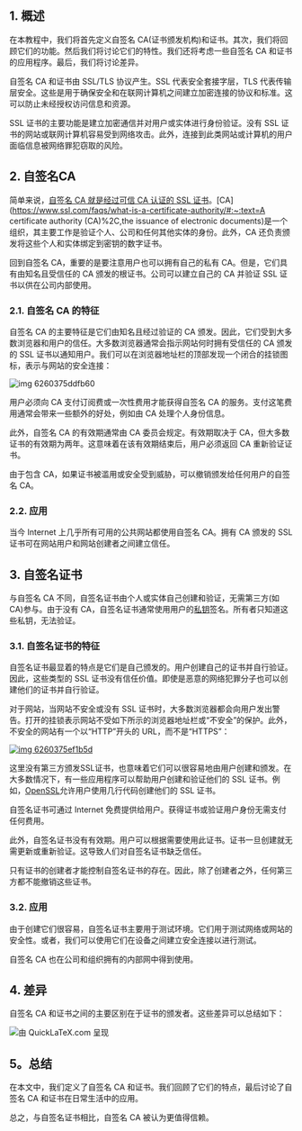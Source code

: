 ## 1. 概述

在本教程中，我们将首先定义自签名 CA(证书颁发机构)和证书。其次，我们将回顾它们的功能。然后我们将讨论它们的特性。我们还将考虑一些自签名 CA 和证书的应用程序。最后，我们将讨论差异。

自签名 CA 和证书由 SSL/TLS 协议产生。SSL 代表安全套接字层，TLS 代表传输层安全。这些是用于确保安全和在联网计算机之间建立加密连接的协议和标准。这可以防止未经授权访问信息和资源。

SSL 证书的主要功能是建立加密通信并对用户或实体进行身份验证。没有 SSL 证书的网站或联网计算机容易受到网络攻击。此外，连接到此类网站或计算机的用户面临信息被网络罪犯窃取的风险。

## 2. 自签名CA

简单来说，[自签名 CA 就是经过可信 CA 认证的 SSL 证书](https://cheapsslsecurity.com/blog/self-signed-ssl-versus-trusted-ca-signed-ssl-certificate/)。[CA](https://www.ssl.com/faqs/what-is-a-certificate-authority/#:~:text=A certificate authority (CA)%2C,the issuance of electronic documents)是一个组织，其主要工作是验证个人、公司和任何其他实体的身份。此外，CA 还负责颁发将这些个人和实体绑定到密钥的数字证书。

回到自签名 CA，重要的是要注意用户也可以拥有自己的私有 CA。但是，它们具有由知名且受信任的 CA 颁发的根证书。公司可以建立自己的 CA 并验证 SSL 证书以供在公司内部使用。

### 2.1. 自签名 CA 的特征

自签名 CA 的主要特征是它们由知名且经过验证的 CA 颁发。因此，它们受到大多数浏览器和用户的信任。大多数浏览器通常会指示网站何时拥有受信任的 CA 颁发的 SSL 证书以通知用户。我们可以在浏览器地址栏的顶部发现一个闭合的挂锁图标，表示与网站的安全连接：

![img 6260375ddfb60](https://www.baeldung.com/wp-content/uploads/sites/4/2022/04/img_6260375ddfb60.svg)

用户必须向 CA 支付订阅费或一次性费用才能获得自签名 CA 的服务。支付这笔费用通常会带来一些额外的好处，例如由 CA 处理个人身份信息。

此外，自签名 CA 的有效期通常由 CA 委员会规定。有效期取决于 CA，但大多数证书的有效期为两年。这意味着在该有效期结束后，用户必须返回 CA 重新验证证书。

由于包含 CA，如果证书被滥用或安全受到威胁，可以撤销颁发给任何用户的自签名 CA。

### 2.2. 应用

当今 Internet 上几乎所有可用的公共网站都使用自签名 CA。拥有 CA 颁发的 SSL 证书可在网站用户和网站创建者之间建立信任。

## 3. 自签名证书

与自签名 CA 不同，自签名证书由个人或实体自己创建和验证，无需第三方(如 CA)参与。由于没有 CA，自签名证书通常使用用户的[私钥](https://www.baeldung.com/java-read-pem-file-keys#overview)签名。所有者只知道这些私钥，无法验证。

### 3.1. 自签名证书的特征

自签名证书最显着的特点是它们是自己颁发的。用户创建自己的证书并自行验证。因此，这些类型的 SSL 证书没有信任价值。即使是恶意的网络犯罪分子也可以创建他们的证书并自行验证。

对于网站，当网站不安全或没有 SSL 证书时，大多数浏览器都会向用户发出警告。打开的挂锁表示网站不受如下所示的浏览器地址栏或“不安全”的保护。此外，不安全的网站有一个以“HTTP”开头的 URL，而不是“HTTPS”：

[![img 6260375ef1b5d](https://www.baeldung.com/wp-content/uploads/sites/4/2022/04/img_6260375ef1b5d.svg)](https://www.baeldung.com/wp-content/uploads/sites/4/2022/04/img_6260375ef1b5d.svg)

这里没有第三方颁发SSL证书，也意味着它们可以很容易地由用户创建和颁发。在大多数情况下，有一些应用程序可以帮助用户创建和验证他们的 SSL 证书。例如，[OpenSSL](https://www.baeldung.com/openssl-self-signed-cert)允许用户使用几行代码创建他们的 SSL 证书。

自签名证书可通过 Internet 免费提供给用户。获得证书或验证用户身份无需支付任何费用。

此外，自签名证书没有有效期。用户可以根据需要使用此证书。证书一旦创建就无需更新或重新验证。这导致人们对自签名证书缺乏信任。

只有证书的创建者才能控制自签名证书的存在。因此，除了创建者之外，任何第三方都不能撤销这些证书。

### 3.2. 应用

由于创建它们很容易，自签名证书主要用于测试环境。它们用于测试网络或网站的安全性。或者，我们可以使用它们在设备之间建立安全连接以进行测试。

自签名 CA 也在公司和组织拥有的内部网中得到使用。

## 4. 差异

自签名 CA 和证书之间的主要区别在于证书的颁发者。这些差异可以总结如下：

![由 QuickLaTeX.com 呈现](https://www.baeldung.com/wp-content/ql-cache/quicklatex.com-511c0bbebe9e0ff0a50bf5fab77e4c69_l3.svg)

## 5。总结

在本文中，我们定义了自签名 CA 和证书。我们回顾了它们的特点，最后讨论了自签名 CA 和证书在日常生活中的应用。

总之，与自签名证书相比，自签名 CA 被认为更值得信赖。